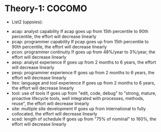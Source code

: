 
# Theory-1: COCOMO

- List2 (uppsies):
*  acap: analyst capability
   If acap goes up from 15th percentile to 90th percentile, the effort will decrease linearly
*  pcap: programmer capability
   If pcap goes up from 15th percentile to 90th percentile, the effort will decrease linearly
*  pcon: programmer continutiy
   If goes up from 48%/year to 3%/year, the effort will decrease linearly
*  aexp: analyst experience
   If goes up from 2 months to 6 years, the effort will decrease linearly
*  pexp: programmer experience
   If goes up from 2 months to 6 years, the effort will decrease linearly
*  ltex: language and tool experience
   If goes up from 2 months to 6 years, the effort will decrease linearly
*  tool: use of tools
   If goes up from "edit, code, debug" to "strong, mature, proactive lifecycle tools, well integrated with processes, methods, reuse", the effort will decrease linearly
*  site: multiple site development
   If goes up from international to fully collocated, the effort will decrease linearly
*  sced: length of schedule 
   If goes up from "75% of nominal" to 160%, the effort will decrease linearly
